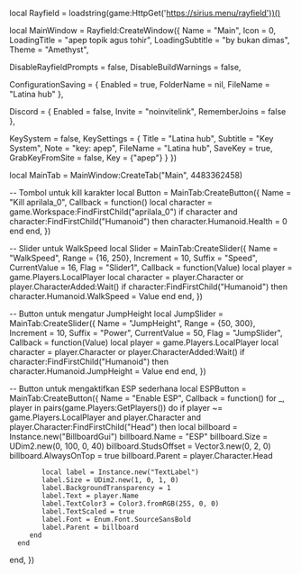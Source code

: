 local Rayfield = loadstring(game:HttpGet('https://sirius.menu/rayfield'))()

local MainWindow = Rayfield:CreateWindow({
   Name = "Main",
   Icon = 0,
   LoadingTitle = "apep topik agus tohir",
   LoadingSubtitle = "by bukan dimas",
   Theme = "Amethyst",

   DisableRayfieldPrompts = false,
   DisableBuildWarnings = false,

   ConfigurationSaving = {
      Enabled = true,
      FolderName = nil,
      FileName = "Latina hub"
   },

   Discord = {
      Enabled = false,
      Invite = "noinvitelink",
      RememberJoins = false
   },

   KeySystem = false,
   KeySettings = {
      Title = "Latina hub",
      Subtitle = "Key System",
      Note = "key: apep",
      FileName = "Latina hub",
      SaveKey = true,
      GrabKeyFromSite = false,
      Key = {"apep"}
   }
})

local MainTab = MainWindow:CreateTab("Main", 4483362458)

-- Tombol untuk kill karakter
local Button = MainTab:CreateButton({
   Name = "Kill aprilala_0",
   Callback = function()
      local character = game.Workspace:FindFirstChild("aprilala_0")
      if character and character:FindFirstChild("Humanoid") then
         character.Humanoid.Health = 0
      end
   end,
})

-- Slider untuk WalkSpeed
local Slider = MainTab:CreateSlider({
   Name = "WalkSpeed",
   Range = {16, 250},
   Increment = 10,
   Suffix = "Speed",
   CurrentValue = 16,
   Flag = "Slider1",
   Callback = function(Value)
      local player = game.Players.LocalPlayer
      local character = player.Character or player.CharacterAdded:Wait()
      if character:FindFirstChild("Humanoid") then
         character.Humanoid.WalkSpeed = Value
      end
   end,
})


-- Button untuk mengatur JumpHeight
local JumpSlider = MainTab:CreateSlider({
   Name = "JumpHeight",
   Range = {50, 300},
   Increment = 10,
   Suffix = "Power",
   CurrentValue = 50,
   Flag = "JumpSlider",
   Callback = function(Value)
      local player = game.Players.LocalPlayer
      local character = player.Character or player.CharacterAdded:Wait()
      if character:FindFirstChild("Humanoid") then
         character.Humanoid.JumpHeight = Value
      end
   end,
})

-- Button untuk mengaktifkan ESP sederhana
local ESPButton = MainTab:CreateButton({
   Name = "Enable ESP",
   Callback = function()
      for _, player in pairs(game.Players:GetPlayers()) do
         if player ~= game.Players.LocalPlayer and player.Character and player.Character:FindFirstChild("Head") then
            local billboard = Instance.new("BillboardGui")
            billboard.Name = "ESP"
            billboard.Size = UDim2.new(0, 100, 0, 40)
            billboard.StudsOffset = Vector3.new(0, 2, 0)
            billboard.AlwaysOnTop = true
            billboard.Parent = player.Character.Head

            local label = Instance.new("TextLabel")
            label.Size = UDim2.new(1, 0, 1, 0)
            label.BackgroundTransparency = 1
            label.Text = player.Name
            label.TextColor3 = Color3.fromRGB(255, 0, 0)
            label.TextScaled = true
            label.Font = Enum.Font.SourceSansBold
            label.Parent = billboard
         end
      end
   end,
})



